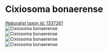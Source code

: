 
Cixiosoma bonaerense
====================
  
[iNaturalist taxon id: 1337261](https://www.inaturalist.org/taxa/1337261)  
![Cixiosoma bonaerense](https://inaturalist-open-data.s3.amazonaws.com/photos/204687503/medium.jpeg)  
![Cixiosoma bonaerense](https://inaturalist-open-data.s3.amazonaws.com/photos/204687530/medium.jpeg)  
![Cixiosoma bonaerense](https://inaturalist-open-data.s3.amazonaws.com/photos/204687564/medium.jpeg)  
![Cixiosoma bonaerense](https://inaturalist-open-data.s3.amazonaws.com/photos/204687587/medium.jpeg)